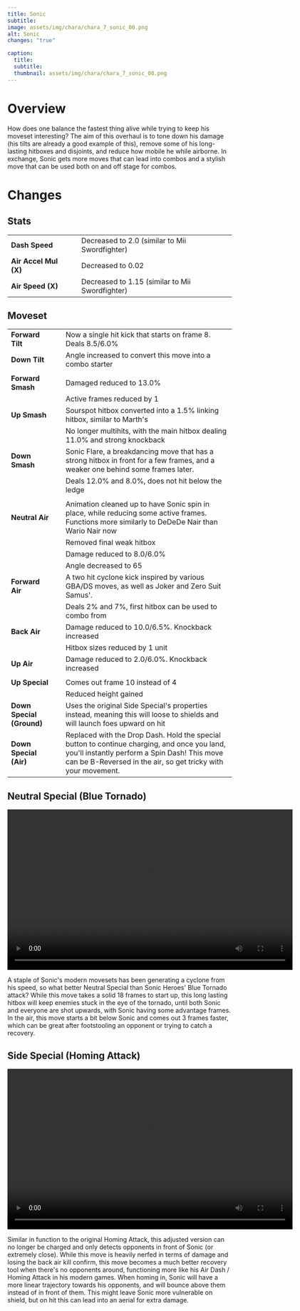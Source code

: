 ```yaml
---
title: Sonic
subtitle: 
image: assets/img/chara/chara_7_sonic_00.png
alt: Sonic
changes: "true"

caption:
  title:
  subtitle: 
  thumbnail: assets/img/chara/chara_7_sonic_00.png
---
```



# Overview 

How does one balance the fastest thing alive while trying to keep his moveset interesting? The aim of this overhaul is to tone down his damage (his tilts are already a good example of this), remove some of his long-lasting hitboxes and disjoints, and reduce how mobile he while airborne. In exchange, Sonic gets more moves that can lead into combos and a stylish move that can be used both on and off stage for combos.

# Changes

## Stats

| |  |  |
| :----------- | :-----: | ----------- |
| **Dash Speed** | | Decreased to 2.0 (similar to Mii Swordfighter)  |
| **Air Accel Mul (X)** | | Decreased to 0.02  |
| **Air Speed (X)** | | Decreased to 1.15 (similar to Mii Swordfighter)  |


## Moveset
| |  |  |
| :----------- | :-----: | ----------- |
| **Forward Tilt** | | Now a single hit kick that starts on frame 8. Deals 8.5/6.0% |
| **Down Tilt** | | Angle increased to convert this move into a combo starter |
|  |  |  |
| **Forward Smash** | | Damaged reduced to 13.0% |
|  |  | Active frames reduced by 1  |
| **Up Smash** | | Sourspot hitbox converted into a 1.5% linking hitbox, similar to Marth's |
|  |  | No longer multihits, with the main hitbox dealing 11.0% and strong knockback  |
| **Down Smash** | | Sonic Flare, a breakdancing move that has a strong hitbox in front for a few frames, and a weaker one behind some frames later. |
|  |  | Deals 12.0% and 8.0%, does not hit below the ledge  |
|  |  |  |
| **Neutral Air** | | Animation cleaned up to have Sonic spin in place, while reducing some active frames. Functions more similarly to DeDeDe Nair than Wario Nair now |
|  |  | Removed final weak hitbox |
|  |  | Damage reduced to 8.0/6.0% |
|  |  | Angle decreased to 65 |
| **Forward Air** | | A two hit cyclone kick inspired by various GBA/DS moves, as well as Joker and Zero Suit Samus'. |
|  |  | Deals 2% and 7%, first hitbox can be used to combo from |
| **Back Air** | | Damage reduced to 10.0/6.5%. Knockback increased |
| | | Hitbox sizes reduced by 1 unit |
| **Up Air** | | Damage reduced to 2.0/6.0%. Knockback increased |
|  |  |  |
| **Up Special** | | Comes out frame 10 instead of 4 |
|  |  | Reduced height gained |
| **Down Special (Ground)** | | Uses the original Side Special's properties instead, meaning this will loose to shields and will launch foes upward on hit |
| **Down Special (Air)** | | Replaced with the Drop Dash. Hold the special button to continue charging, and once you land, you'll instantly perform a Spin Dash! This move can be B-Reversed in the air, so get tricky with your movement. |

## Neutral Special (Blue Tornado)

<video src="https://csharpm7.github.io/Ultimate14/assets/img/videos/sonic_specialn.mp4" width="640" height="360" controls></video>

A staple of Sonic's modern movesets has been generating a cyclone from his speed, so what better Neutral Special than Sonic Heroes' Blue Tornado attack? While this move takes a solid 18 frames to start up, this long lasting hitbox will keep enemies stuck in the eye of the tornado, until both Sonic and everyone are shot upwards, with Sonic having some advantage frames. In the air, this move starts a bit below Sonic and comes out 3 frames faster, which can be great after footstooling an opponent or trying to catch a recovery.

## Side Special (Homing Attack)

<video src="https://csharpm7.github.io/Ultimate14/assets/img/videos/sonic_specials.mp4" width="640" height="360" controls></video>

Similar in function to the original Homing Attack, this adjusted version can no longer be charged and only detects opponents in front of Sonic (or extremely close). While this move is heavily nerfed in terms of damage and losing the back air kill confirm, this move becomes a much better recovery tool when there's no opponents around, functioning more like his Air Dash / Homing Attack in his modern games. When homing in, Sonic will have a more linear trajectory towards his opponents, and will bounce above them instead of in front of them. This might leave Sonic more vulnerable on shield, but on hit this can lead into an aerial for extra damage.
